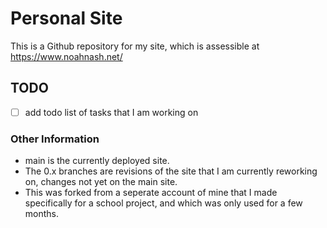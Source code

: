 # Personal Site
This is a Github repository for my site, which is assessible at https://www.noahnash.net/

## TODO
- [ ] add todo list of tasks that I am working on

### Other Information
- main is the currently deployed site.
- The 0.x branches are revisions of the site that I am currently reworking on, changes not yet on the main site.
- This was forked from a seperate account of mine that I made specifically for a school project, and which was only used for a few months.
